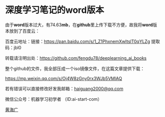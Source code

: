 # 深度学习笔记的word版本

由于**word**版本过大，有74.63**mb**，在**github**里上传下载不方便，故我将**word**版本放到了百度云：

百度云地址：链接：https://pan.baidu.com/s/1_Z1PhxnemXwItslT0qYLZg 
提取码：jbl0 

转载请注明出处：https://github.com/fengdu78/deeplearning_ai_books

整个github的文件，我全部压成一个iso镜像文件，在这篇文章提供下载：

https://mp.weixin.qq.com/s/Oj4W8zGny0rx3WJb5VMlAQ

若有错误可以直接修改好发我邮箱：haiguang2000@qq.com

微信公众号：机器学习初学者 （ID:ai-start-com）

[黄海广](https://www.zhihu.com/people/fengdu78/activities)

